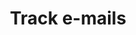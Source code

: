 ---
order: 4
title: Track e-mails
icon: /svgs/feature/track.svg
text: Gain clarity by sending tracked emails from within the platform to ensure receipt and interaction
---